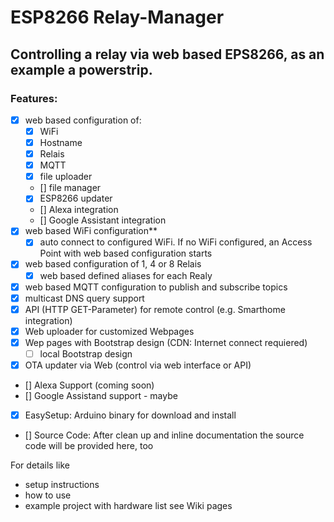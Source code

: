 # ESP8266 Relay-Manager

## Controlling a relay via web based EPS8266, as an example a powerstrip.

### Features:

- [x] web based configuration of:
  - [x] WiFi
  - [x] Hostname
  - [x] Relais
  - [x] MQTT
  - [x] file uploader
  - [] file manager
  - [x] ESP8266 updater
  - [] Alexa integration
  - [] Google Assistant integration
- [x] web based WiFi configuration**
  - [x] auto connect to configured WiFi. If no WiFi configured, an Access Point with web based configuration starts
- [x] web based configuration of 1, 4 or 8 Relais
  - [x] web based defined aliases for each Realy
- [x] web based MQTT configuration to publish and subscribe topics
- [x] multicast DNS query support
- [x] API (HTTP GET-Parameter) for remote control (e.g. Smarthome integration)
- [x] Web uploader for customized Webpages
- [x] Wep pages with Bootstrap design (CDN: Internet connect requiered)
  - [ ] local Bootstrap design
- [x] OTA updater via Web (control via web interface or API)
- [] Alexa Support (coming soon)
- [] Google Assistand support - maybe
- [x] EasySetup: Arduino binary for download and install
- [] Source Code: After clean up and inline documentation the source code will be provided here, too


For details like 
- setup instructions
- how to use
- example project with hardware list
see Wiki pages
